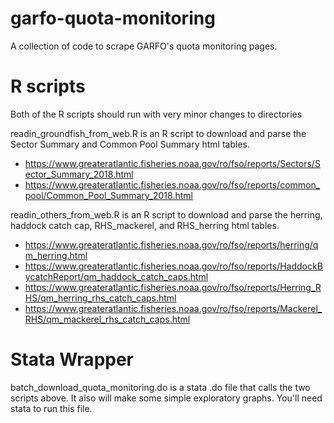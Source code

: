 # garfo-quota-monitoring
A collection of code to scrape GARFO's quota monitoring pages.

# R scripts
Both of the R scripts should run with very minor changes to directories

readin_groundfish_from_web.R is an R script to download and parse the Sector Summary and Common Pool Summary html tables.
+ https://www.greateratlantic.fisheries.noaa.gov/ro/fso/reports/Sectors/Sector_Summary_2018.html
+ https://www.greateratlantic.fisheries.noaa.gov/ro/fso/reports/common_pool/Common_Pool_Summary_2018.html

readin_others_from_web.R is an R script to download and parse the herring, haddock catch cap, RHS_mackerel, and RHS_herring html tables.
+ https://www.greateratlantic.fisheries.noaa.gov/ro/fso/reports/herring/qm_herring.html
+ https://www.greateratlantic.fisheries.noaa.gov/ro/fso/reports/HaddockBycatchReport/qm_haddock_catch_caps.html
+ https://www.greateratlantic.fisheries.noaa.gov/ro/fso/reports/Herring_RHS/qm_herring_rhs_catch_caps.html
+ https://www.greateratlantic.fisheries.noaa.gov/ro/fso/reports/Mackerel_RHS/qm_mackerel_rhs_catch_caps.html

# Stata Wrapper
batch_download_quota_monitoring.do is a stata .do file that calls the two scripts above. It also will make some simple exploratory graphs.  You'll need stata to run this file.  
